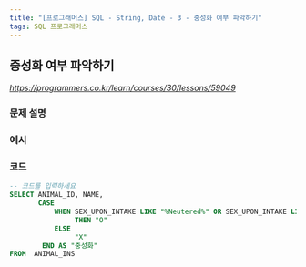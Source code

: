 ```yaml
---
title: "[프로그래머스] SQL - String, Date - 3 - 중성화 여부 파악하기"
tags: SQL 프로그래머스
---
```


## 중성화 여부 파악하기

*<https://programmers.co.kr/learn/courses/30/lessons/59049>*

### 문제 설명

### 예시

### 코드

``` sql
-- 코드를 입력하세요
SELECT ANIMAL_ID, NAME,
       CASE
           WHEN SEX_UPON_INTAKE LIKE "%Neutered%" OR SEX_UPON_INTAKE LIKE "%Spayed%"
                THEN "O"
           ELSE
                "X"
        END AS "중성화"
FROM  ANIMAL_INS
```